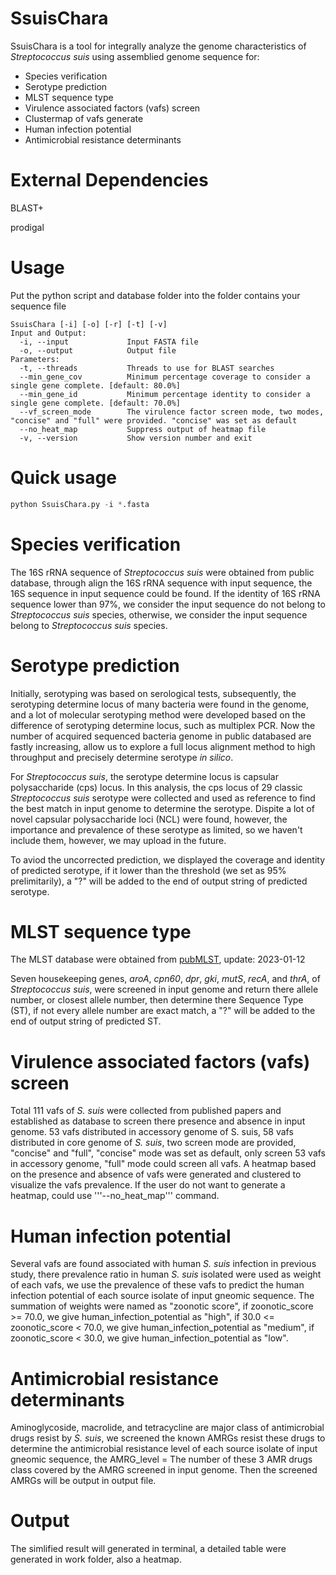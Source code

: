 # SsuisChara
SsuisChara is a tool for integrally analyze the genome characteristics of *Streptococcus suis* using assemblied genome sequence for:
 * Species verification
 * Serotype prediction
 * MLST sequence type
 * Virulence associated factors (vafs) screen
 * Clustermap of vafs generate
 * Human infection potential
 * Antimicrobial resistance determinants

# External Dependencies
BLAST+

prodigal

# Usage
Put the python script and database folder into the folder contains your sequence file

```
SsuisChara [-i] [-o] [-r] [-t] [-v]
Input and Output:
  -i, --input             Input FASTA file
  -o, --output            Output file
Parameters:
  -t, --threads           Threads to use for BLAST searches
  --min_gene_cov          Minimum percentage coverage to consider a single gene complete. [default: 80.0%]
  --min_gene_id           Minimum percentage identity to consider a single gene complete. [default: 70.0%]
  --vf_screen_mode        The virulence factor screen mode, two modes, "concise" and "full" were provided. "concise" was set as default
  --no_heat_map           Suppress output of heatmap file
  -v, --version           Show version number and exit
```
# Quick usage
``` Python
python SsuisChara.py -i *.fasta 
```
# Species verification
  The 16S rRNA sequence of *Streptococcus suis* were obtained from public database, through align the 16S rRNA sequence with input sequence, the 16S sequence in input sequence could be found. If the identity of 16S rRNA sequence lower than 97%, we consider the input sequence do not belong to *Streptococcus suis* species, otherwise, we consider the input sequence belong to *Streptococcus suis* species.
# Serotype prediction
  Initially, serotyping was based on serological tests, subsequently, the serotyping determine locus of many bacteria were found in the genome, and a lot of molecular serotyping method were developed based on the difference of serotyping determine locus, such as multiplex PCR. Now the number of acquired sequenced bacteria genome in public databased are fastly increasing, allow us to explore a full locus alignment method to high throughput and precisely determine serotype *in silico*.
  
  For *Streptococcus suis*, the serotype determine locus is capsular polysaccharide (cps) locus. In this analysis, the cps locus of 29 classic *Streptococcus suis* serotype were collected and used as reference to find the best match in input genome to determine the serotype. Dispite a lot of novel capsular polysaccharide loci (NCL) were found, however, the importance and prevalence of these serotype as limited, so we haven't include them, however, we may upload in the future.
  
  To aviod the uncorrected prediction, we displayed the coverage and identity of predicted serotype, if it lower than the threshold (we set as 95% prelimitarily), a "?" will be added to the end of output string of predicted serotype.
# MLST sequence type
  The MLST database were obtained from [pubMLST](https://pubmlst.org/), update: 2023-01-12
  
  Seven housekeeping genes, *aroA*, *cpn60*, *dpr*, *gki*, *mutS*, *recA*, and *thrA*, of *Streptococcus suis*, were screened in input genome and return there allele number, or closest allele number, then determine there Sequence Type (ST), if not every allele number are exact match, a "?" will be added to the end of output string of predicted ST.
# Virulence associated factors (vafs) screen
  Total 111 vafs of *S. suis* were collected from published papers and established as database to screen there presence and absence in input genome. 53 vafs distributed in accessory genome of S. suis, 58 vafs distributed in core genome of *S. suis*, two screen mode are provided, "concise" and "full", "concise" mode was set as default, only screen 53 vafs in accessory genome, "full" mode could screen all vafs.
  A heatmap based on the presence and absence of vafs were generated and clustered to visualize the vafs prevalence. If the user do not want to generate a heatmap, could use '''--no_heat_map''' command.
# Human infection potential
  Several vafs are found associated with human *S. suis* infection in previous study, there prevalence ratio in human *S. suis* isolated were used as weight of each vafs, we use the prevalence of these vafs to predict the human infection potential of each source isolate of input gneomic sequence.
  The summation of weights were named as "zoonotic score", if zoonotic_score >= 70.0, we give human_infection_potential as "high", if 30.0 <= zoonotic_score < 70.0, we give human_infection_potential as "medium", if zoonotic_score < 30.0, we give human_infection_potential as "low".
# Antimicrobial resistance determinants
  Aminoglycoside, macrolide, and tetracycline are major class of antimicrobial drugs resist by *S. suis*, we screened the known AMRGs resist these drugs to determine the antimicrobial resistance level of each source isolate of input gneomic sequence, the AMRG_level = The number of these 3 AMR drugs class covered by the AMRG screened in input genome. Then the screened AMRGs will be output in output file.
# Output
  The simlified result will generated in terminal, a detailed table were generated in work folder, also a heatmap.
